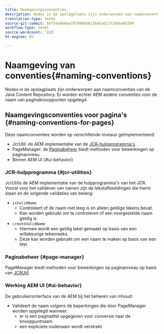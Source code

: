 ```yaml
---
title: Naamgevingsconventies
description: Nodes in de opslagplaats zijn onderworpen aan naamconventies van de Java Content Repository
translation-type: tm+mt
source-git-commit: 6b754a866be7979984d613b95a6137104be05399
workflow-type: tm+mt
source-wordcount: '223'
ht-degree: 0%

---
```



# Naamgeving van conventies{#naming-conventions}

Nodes in de opslagplaats zijn onderworpen aan naamconventies van de Java Content Repository. Er worden echter AEM andere conventies voor de naam van paginaknooppunten opgelegd.

## Naamgevingsconventies voor pagina&#39;s {#naming-conventions-for-pages}

Deze naamconventies worden op verschillende niveaus geïmplementeerd:

* JcrUtil: de AEM implementatie van de [JCR-hulpprogramma&#39;s](#jcr-utilities).
* PageManager: de [Paginabeheer](#page-manager) biedt methoden voor bewerkingen op paginaniveau.
* Binnen AEM UI {#ui-behavior}

### JCR-hulpprogramma {#jcr-utilities}

[](https://docs.adobe.com/content/help/en/experience-manager-cloud-service-javadoc/com/day/cq/commons/jcr/JcrUtil.html) JcrUtilis de AEM implementatie van de hulpprogramma&#39;s van het JCR. Vooral voor het valideren van namen zijn de tekstafbeeldingen die hierin staan en de volgende validaties van belang:

* `isValidName`
   * Controleert of de naam niet leeg is en alleen geldige tekens bevat.
   * Kan worden gebruikt om te controleren of een voorgestelde naam geldig is.
* `createValidName`
   * Hiermee wordt een geldig label gemaakt op basis van een willekeurige tekenreeks.
   * Deze kan worden gebruikt om een naam te maken op basis van een titel.

### Paginabeheer {#page-manager}

[](https://docs.adobe.com/content/help/en/experience-manager-cloud-service-javadoc/com/day/cq/wcm/api/PageManager.html) PageManager biedt methoden voor bewerkingen op paginaniveau op basis van  [JCRUtil](#jcr-utilities).

### Werking AEM UI {#ui-behavior}

De gebruikersinterface van de AEM bij het beheren van inhoud:

* Valideert de naam volgens de beperkingen die door PageManager worden opgelegd wanneer:
   * er is een paginatitel opgegeven voor conversie naar de knooppuntnaam
   * een expliciete nodenaam wordt verstrekt
